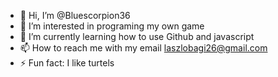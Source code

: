 - 👋 Hi, I’m @Bluescorpion36
- 👀 I’m interested in programing my own game
- 🌱 I’m currently learning how to use Github and javascript
- 📫 How to reach me with my email laszlobagi26@gmail.com
- ⚡ Fun fact: I like turtels

<!---
Bluescorpion36/Bluescorpion36 is a ✨ special ✨ repository because its `README.md` (this file) appears on your GitHub profile.
You can click the Preview link to take a look at your changes.
--->
